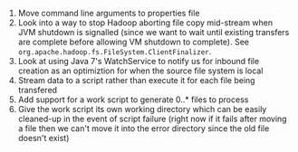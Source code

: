 1.  Move command line arguments to properties file
2.  Look into a way to stop Hadoop aborting file copy mid-stream when JVM shutdown is signalled (since we want to wait until
existing transfers are complete before allowing VM shutdown to complete).  See `org.apache.hadoop.fs.FileSystem.ClientFinalizer`.
3.  Look at using Java 7's WatchService to notify us for inbound file creation as an optimiztion for when the source file system is local
4.  Stream data to a script rather than execute it for each file being transfered
5.  Add support for a work script to generate 0..*  files to process
6.  Give the work script its own working directory which can be easily cleaned-up in the event of script failure (right now
if it fails after moving a file then we can't move it into the error directory since the old file doesn't exist)